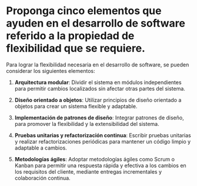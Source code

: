 # Proponga cinco elementos que ayuden en el desarrollo de software referido a la propiedad de flexibilidad que se requiere.

Para lograr la flexibilidad necesaria en el desarrollo de software, se pueden considerar los siguientes elementos:

1. **Arquitectura modular**: Dividir el sistema en módulos independientes para permitir cambios localizados sin afectar otras partes del sistema.

2. **Diseño orientado a objetos**: Utilizar principios de diseño orientado a objetos para crear un sistema flexible y adaptable.

3. **Implementación de patrones de diseño**: Integrar patrones de diseño, para promover la flexibilidad y la extensibilidad del sistema.

4. **Pruebas unitarias y refactorización continua**: Escribir pruebas unitarias y realizar refactorizaciones periódicas para mantener un código limpio y adaptable a cambios.

5. **Metodologías ágiles**: Adoptar metodologías ágiles como Scrum o Kanban para permitir una respuesta rápida y efectiva a los cambios en los requisitos del cliente, mediante entregas incrementales y colaboración continua.
